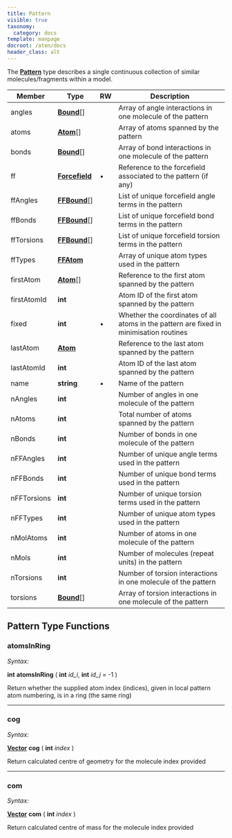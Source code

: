 ```yaml
---
title: Pattern
visible: true
taxonomy:
  category: docs
template: manpage
docroot: /aten/docs
header_class: alt
---
```


The [**Pattern**](/aten/docs/scripting/variabletypes/pattern) type describes a single continuous collection of similar molecules/fragments within a model.
 
| Member | Type | RW | Description |
|--------|------|----|-------------|
| angles | [**Bound**](/aten/docs/scripting/variabletypes/bound)[]  | | Array of angle interactions in one molecule of the pattern |
| atoms | [**Atom**](/aten/docs/scripting/variabletypes/atom)[] | | Array of atoms spanned by the pattern |
| bonds | [**Bound**](/aten/docs/scripting/variabletypes/bound)[] | | Array of bond interactions in one molecule of the pattern |
| ff | [**Forcefield**](/aten/docs/scripting/variabletypes/forcefield) | • | Reference to the forcefield associated to the pattern (if any) |
| ffAngles | [**FFBound**](/aten/docs/scripting/variabletypes/ffbound)[] | | List of unique forcefield angle terms in the pattern |
| ffBonds | [**FFBound**](/aten/docs/scripting/variabletypes/ffbound)[] | | List of unique forcefield bond terms in the pattern |
| ffTorsions | [**FFBound**](/aten/docs/scripting/variabletypes/ffbound)[] | | List of unique forcefield torsion terms in the pattern |
| ffTypes | [**FFAtom**](/aten/docs/scripting/variabletypes/ffatom) | | Array of unique atom types used in the pattern |
| firstAtom | [**Atom**](/aten/docs/scripting/variabletypes/atom)[] | | Reference to the first atom spanned by the pattern |
| firstAtomId | **int** | | Atom ID of the first atom spanned by the pattern |
| fixed | **int** | • | Whether the coordinates of all atoms in the pattern are fixed in minimisation routines |
| lastAtom | [**Atom**](/aten/docs/scripting/variabletypes/atom) | | Reference to the last atom spanned by the pattern |
| lastAtomId | **int** | | Atom ID of the last atom spanned by the pattern |
| name | **string** | • | Name of the pattern |
| nAngles | **int** | | Number of angles in one molecule of the pattern |
| nAtoms | **int** | | Total number of atoms spanned by the pattern |
| nBonds | **int** | | Number of bonds in one molecule of the pattern |
| nFFAngles | **int** | | Number of unique angle terms used in the pattern |
| nFFBonds | **int** | | Number of unique bond terms used in the pattern |
| nFFTorsions | **int** | | Number of unique torsion terms used in the pattern |
| nFFTypes | **int** | | Number of unique atom types used in the pattern |
| nMolAtoms | **int** | | Number of atoms in one molecule of the pattern |
| nMols | **int** | | Number of molecules (repeat units) in the pattern |
| nTorsions | **int** | | Number of torsion interactions in one molecule of the pattern |
| torsions | [**Bound**](/aten/docs/scripting/variabletypes/bound)[] | | Array of torsion interactions in one molecule of the pattern |

## Pattern Type Functions

### atomsInRing <a id="atomsinring"></a>

_Syntax:_

**int** **atomsInRing** ( **int** _id_i_, **int** _id_j_ = -1 )

Return whether the supplied atom index (indices), given in local pattern atom numbering, is in a ring (the same ring)

---

### cog <a id="cog"></a>

_Syntax:_

[**Vector**](/aten/docs/scripting/variabletypes/vector) **cog** ( **int** _index_ )

Return calculated centre of geometry for the molecule index provided

---

### com <a id="com"></a>

_Syntax:_

[**Vector**](/aten/docs/scripting/variabletypes/vector) **com** ( **int** _index_ )

Return calculated centre of mass for the molecule index provided


